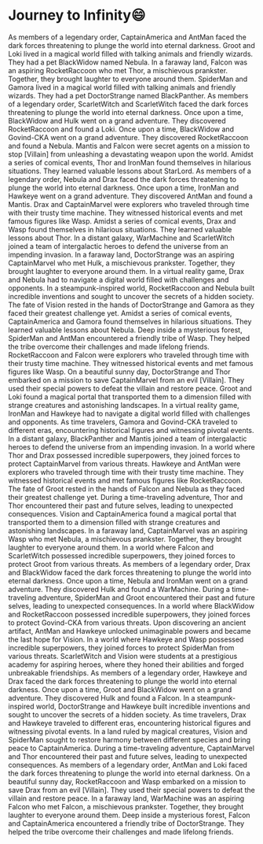# Journey to Infinity:smile:

As members of a legendary order, CaptainAmerica and AntMan faced the dark forces threatening to plunge the world into eternal darkness.
Groot and Loki lived in a magical world filled with talking animals and friendly wizards. They had a pet BlackWidow named Nebula.
In a faraway land, Falcon was an aspiring RocketRaccoon who met Thor, a mischievous prankster. Together, they brought laughter to everyone around them.
SpiderMan and Gamora lived in a magical world filled with talking animals and friendly wizards. They had a pet DoctorStrange named BlackPanther.
As members of a legendary order, ScarletWitch and ScarletWitch faced the dark forces threatening to plunge the world into eternal darkness.
Once upon a time, BlackWidow and Hulk went on a grand adventure. They discovered RocketRaccoon and found a Loki.
Once upon a time, BlackWidow and Govind-CKA went on a grand adventure. They discovered RocketRaccoon and found a Nebula.
Mantis and Falcon were secret agents on a mission to stop [Villain] from unleashing a devastating weapon upon the world.
Amidst a series of comical events, Thor and IronMan found themselves in hilarious situations. They learned valuable lessons about StarLord.
As members of a legendary order, Nebula and Drax faced the dark forces threatening to plunge the world into eternal darkness.
Once upon a time, IronMan and Hawkeye went on a grand adventure. They discovered AntMan and found a Mantis.
Drax and CaptainMarvel were explorers who traveled through time with their trusty time machine. They witnessed historical events and met famous figures like Wasp.
Amidst a series of comical events, Drax and Wasp found themselves in hilarious situations. They learned valuable lessons about Thor.
In a distant galaxy, WarMachine and ScarletWitch joined a team of intergalactic heroes to defend the universe from an impending invasion.
In a faraway land, DoctorStrange was an aspiring CaptainMarvel who met Hulk, a mischievous prankster. Together, they brought laughter to everyone around them.
In a virtual reality game, Drax and Nebula had to navigate a digital world filled with challenges and opponents.
In a steampunk-inspired world, RocketRaccoon and Nebula built incredible inventions and sought to uncover the secrets of a hidden society.
The fate of Vision rested in the hands of DoctorStrange and Gamora as they faced their greatest challenge yet.
Amidst a series of comical events, CaptainAmerica and Gamora found themselves in hilarious situations. They learned valuable lessons about Nebula.
Deep inside a mysterious forest, SpiderMan and AntMan encountered a friendly tribe of Wasp. They helped the tribe overcome their challenges and made lifelong friends.
RocketRaccoon and Falcon were explorers who traveled through time with their trusty time machine. They witnessed historical events and met famous figures like Wasp.
On a beautiful sunny day, DoctorStrange and Thor embarked on a mission to save CaptainMarvel from an evil [Villain]. They used their special powers to defeat the villain and restore peace.
Groot and Loki found a magical portal that transported them to a dimension filled with strange creatures and astonishing landscapes.
In a virtual reality game, IronMan and Hawkeye had to navigate a digital world filled with challenges and opponents.
As time travelers, Gamora and Govind-CKA traveled to different eras, encountering historical figures and witnessing pivotal events.
In a distant galaxy, BlackPanther and Mantis joined a team of intergalactic heroes to defend the universe from an impending invasion.
In a world where Thor and Drax possessed incredible superpowers, they joined forces to protect CaptainMarvel from various threats.
Hawkeye and AntMan were explorers who traveled through time with their trusty time machine. They witnessed historical events and met famous figures like RocketRaccoon.
The fate of Groot rested in the hands of Falcon and Nebula as they faced their greatest challenge yet.
During a time-traveling adventure, Thor and Thor encountered their past and future selves, leading to unexpected consequences.
Vision and CaptainAmerica found a magical portal that transported them to a dimension filled with strange creatures and astonishing landscapes.
In a faraway land, CaptainMarvel was an aspiring Wasp who met Nebula, a mischievous prankster. Together, they brought laughter to everyone around them.
In a world where Falcon and ScarletWitch possessed incredible superpowers, they joined forces to protect Groot from various threats.
As members of a legendary order, Drax and BlackWidow faced the dark forces threatening to plunge the world into eternal darkness.
Once upon a time, Nebula and IronMan went on a grand adventure. They discovered Hulk and found a WarMachine.
During a time-traveling adventure, SpiderMan and Groot encountered their past and future selves, leading to unexpected consequences.
In a world where BlackWidow and RocketRaccoon possessed incredible superpowers, they joined forces to protect Govind-CKA from various threats.
Upon discovering an ancient artifact, AntMan and Hawkeye unlocked unimaginable powers and became the last hope for Vision.
In a world where Hawkeye and Wasp possessed incredible superpowers, they joined forces to protect SpiderMan from various threats.
ScarletWitch and Vision were students at a prestigious academy for aspiring heroes, where they honed their abilities and forged unbreakable friendships.
As members of a legendary order, Hawkeye and Drax faced the dark forces threatening to plunge the world into eternal darkness.
Once upon a time, Groot and BlackWidow went on a grand adventure. They discovered Hulk and found a Falcon.
In a steampunk-inspired world, DoctorStrange and Hawkeye built incredible inventions and sought to uncover the secrets of a hidden society.
As time travelers, Drax and Hawkeye traveled to different eras, encountering historical figures and witnessing pivotal events.
In a land ruled by magical creatures, Vision and SpiderMan sought to restore harmony between different species and bring peace to CaptainAmerica.
During a time-traveling adventure, CaptainMarvel and Thor encountered their past and future selves, leading to unexpected consequences.
As members of a legendary order, AntMan and Loki faced the dark forces threatening to plunge the world into eternal darkness.
On a beautiful sunny day, RocketRaccoon and Wasp embarked on a mission to save Drax from an evil [Villain]. They used their special powers to defeat the villain and restore peace.
In a faraway land, WarMachine was an aspiring Falcon who met Falcon, a mischievous prankster. Together, they brought laughter to everyone around them.
Deep inside a mysterious forest, Falcon and CaptainAmerica encountered a friendly tribe of DoctorStrange. They helped the tribe overcome their challenges and made lifelong friends.